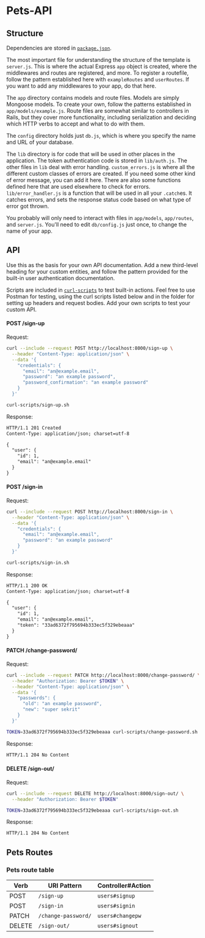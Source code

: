 # Pets-API 

<!-- ## Installation

1. [Download](../../archive/master.zip) this template.
1. Move the .zip file to your `sei/projects/` directory and Unzip it (creating a
   folder) -- **NOTE:** if the folder was already unzipped, use the `mv` command
   line to move it to the `sei/projects/` directory.
1. Rename the directory from express-auth-template -> your-app-name.
1. Rename [`README.md`](README.md) to `REF.md` and use as a reference, create a new README and fill with your own content.
1. Move into the new project and `git init`.
1. Replace all instances of `'express-auth-template'` with your app name.
1. Install dependencies with `npm install`.
1. Ensure that you have `nodemon` installed by running `npm install -g nodemon`.
2. Once everything is working, make an initial commit. -->

## Structure

Dependencies are stored in [`package.json`](package.json).

The most important file for understanding the structure of the template is
`server.js`. This is where the actual Express `app` object is created, where
the middlewares and routes are registered, and more. To register a routefile,
follow the pattern established here with `exampleRoutes` and `userRoutes`. If
you want to add any middlewares to your app, do that here.

The `app` directory contains models and route files. Models are simply Mongoose
models. To create your own, follow the patterns established in
`app/models/example.js`. Route files are somewhat similar to controllers in
Rails, but they cover more functionality, including serialization and deciding
which HTTP verbs to accept and what to do with them.

The `config` directory holds just `db.js`, which is where you specify the name
and URL of your database.

The `lib` directory is for code that will be used in other places in the
application. The token authentication code is stored in `lib/auth.js`. The
other files in `lib` deal with error handling. `custom_errors.js` is where all
the different custom classes of errors are created. If you need some other kind
of error message, you can add it here. There are also some functions defined
here that are used elsewhere to check for errors. `lib/error_handler.js` is a
function that will be used in all your `.catch`es. It catches errors, and sets
the response status code based on what type of error got thrown.

You probably will only need to interact with files in `app/models`,
`app/routes`, and `server.js`. You'll need to edit `db/config.js` just once,
to change the name of your app.

## API

Use this as the basis for your own API documentation. Add a new third-level
heading for your custom entities, and follow the pattern provided for the
built-in user authentication documentation.

Scripts are included in [`curl-scripts`](curl-scripts) to test built-in actions. Feel free to use Postman for testing, using the curl scripts listed below and in the folder for setting up headers and request bodies.
Add your own scripts to test your custom API.

#### POST /sign-up

Request:

```sh
curl --include --request POST http://localhost:8000/sign-up \
  --header "Content-Type: application/json" \
  --data '{
    "credentials": {
      "email": "an@example.email",
      "password": "an example password",
      "password_confirmation": "an example password"
    }
  }'
```

```sh
curl-scripts/sign-up.sh
```

Response:

```md
HTTP/1.1 201 Created
Content-Type: application/json; charset=utf-8

{
  "user": {
    "id": 1,
    "email": "an@example.email"
  }
}
```

#### POST /sign-in

Request:

```sh
curl --include --request POST http://localhost:8000/sign-in \
  --header "Content-Type: application/json" \
  --data '{
    "credentials": {
      "email": "an@example.email",
      "password": "an example password"
    }
  }'
```

```sh
curl-scripts/sign-in.sh
```

Response:

```md
HTTP/1.1 200 OK
Content-Type: application/json; charset=utf-8

{
  "user": {
    "id": 1,
    "email": "an@example.email",
    "token": "33ad6372f795694b333ec5f329ebeaaa"
  }
}
```

#### PATCH /change-password/

Request:

```sh
curl --include --request PATCH http://localhost:8000/change-password/ \
  --header "Authorization: Bearer $TOKEN" \
  --header "Content-Type: application/json" \
  --data '{
    "passwords": {
      "old": "an example password",
      "new": "super sekrit"
    }
  }'
```

```sh
TOKEN=33ad6372f795694b333ec5f329ebeaaa curl-scripts/change-password.sh
```

Response:

```md
HTTP/1.1 204 No Content
```

#### DELETE /sign-out/

Request:

```sh
curl --include --request DELETE http://localhost:8000/sign-out/ \
  --header "Authorization: Bearer $TOKEN"
```

```sh
TOKEN=33ad6372f795694b333ec5f329ebeaaa curl-scripts/sign-out.sh
```

Response:

```md
HTTP/1.1 204 No Content
```

## Pets Routes 

### Pets route table

| Verb   | URI Pattern            | Controller#Action |
|--------|------------------------|-------------------|
| POST   | `/sign-up`             | `users#signup`    |
| POST   | `/sign-in`             | `users#signin`    |
| PATCH  | `/change-password/` | `users#changepw`  |
| DELETE | `/sign-out/`        | `users#signout`   |
